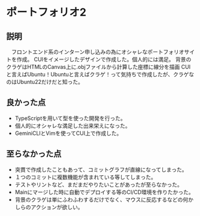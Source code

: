 # ポートフォリオ2

## 説明

　フロントエンド系のインターン申し込みの為にオシャレなポートフォリオサイトを作成。
CUIをイメージしたデザインで作成した。個人的には満足。
背景のクラゲはHTMLのCanvas上に.objファイルから計算した座標に線分を描画
CUIと言えばUbuntu！Ubuntuと言えばクラゲ！って気持ちで作成したが、クラゲなのはUbuntu22だけだと知った。

## 良かった点

- TypeScriptを用いて型を使った開発を行った。
- 個人的にオシャレな満足した出来栄えになった。
- GeminiCLIとVimを使ってCUI上で作成した。

## 至らなかった点

- 突貫で作成したこともあって、コミットグラフが直線になってしまった。
- １つのコミットに複数機能が含まれている等してしまった。
- テストやリントなど、まだまだやりたいことがあったが至らなかった。
- Mainにマージした時に自動でデプロイする等のCI/CD環境を作りたかった。
- 背景のクラゲは単にふわふわするだけでなく、マウスに反応するなどの何かしらのアクションが欲しい。
